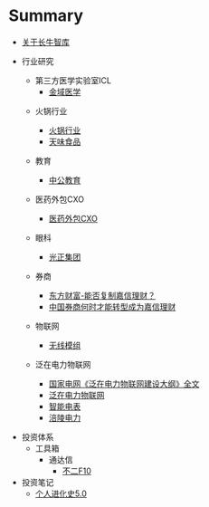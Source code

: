 # Summary

* [关于长牛智库](README.md)
* 行业研究
  * 第三方医学实验室ICL
    * [金域医学](行业研究\第三方医学实验室ICL\金域医学\金域医学.md)

  - 火锅行业
    - [火锅行业](行业研究\火锅行业\火锅行业.md)
    - [天味食品](行业研究\火锅行业\天味食品.md)
  - 教育

    - [中公教育](行业研究\教育\中公教育.md)
  - 医药外包CXO

    - [医药外包CXO](行业研究\医药外包\医药外包CRO-CMO-CDMO.md)
  - 眼科
    - [光正集团](行业研究\眼科\光正集团.md)
  - 券商

    - [东方财富-能否复制嘉信理财？](行业研究\券商\东方财富-能否复制嘉信理财.md)
    - [中国券商何时才能转型成为嘉信理财](行业研究\券商\中国券商何时才能转型成为嘉信理财.md)
  - 物联网
    - [无线模组](行业研究\物联网\无线模组.md)
  - 泛在电力物联网
    - [国家电网《泛在电力物联网建设大纲》全文](行业研究\泛在电力物联网\国家电网《泛在电力物联网建设大纲》全文.md)
    - [泛在电力物联网](行业研究\泛在电力物联网\泛在电力物联网.md)
    - [智能电表](行业研究\泛在电力物联网\智能电表.md)
    - [涪陵电力](行业研究\泛在电力物联网\涪陵电力.md)
- 投资体系
  - 工具箱
    - 通达信
      - [不二F10](投资体系\工具箱\通达信\不二F10.md)
- 投资笔记
  - [个人进化史5.0](投资笔记\个人进化史5.0.md)
